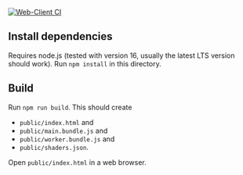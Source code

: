 [![Web-Client CI](https://github.com/KielerGames/ringofsnakes/actions/workflows/client.yml/badge.svg)](https://github.com/KielerGames/ringofsnakes/actions/workflows/client.yml)

## Install dependencies

Requires node.js (tested with version 16, usually the latest LTS version should work).
Run `npm install` in this directory.

## Build

Run `npm run build`.
This should create 
 - `public/index.html` and
 - `public/main.bundle.js` and
 - `public/worker.bundle.js` and
 - `public/shaders.json`.

Open `public/index.html` in a web browser.
